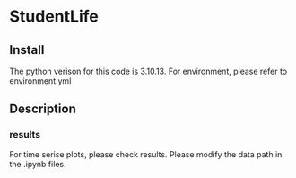 # StudentLife
## Install
The python verison for this code is 3.10.13. For environment, please refer to environment.yml

## Description
### results
For time serise plots, please check results. Please modify the data path in the .ipynb files.
